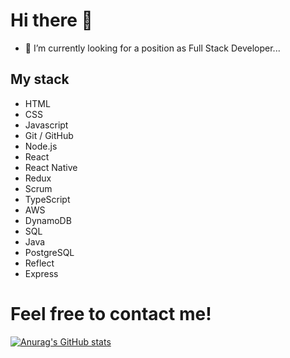 # Hi there 👋

- 🔭 I’m currently looking for a position as Full Stack Developer...

## My stack
- HTML
- CSS
- Javascript
- Git / GitHub
- Node.js
- React
- React Native
- Redux
- Scrum
- TypeScript
- AWS
- DynamoDB
- SQL
- Java
- PostgreSQL
- Reflect
- Express

# Feel free to contact me!

[![Anurag's GitHub stats](https://github-readme-stats.vercel.app/api?username=aghmnl)](https://github.com/anuraghazra/github-readme-stats)


<!--
**aghmnl/aghmnl** is a ✨ _special_ ✨ repository because its `README.md` (this file) appears on your GitHub profile.

Here are some ideas to get you started:

- 🔭 I’m currently working on ...
- 🌱 I’m currently learning ...
- 👯 I’m looking to collaborate on ...
- 🤔 I’m looking for help with ...
- 💬 Ask me about ...
- 📫 How to reach me: ...
- 😄 Pronouns: ...
- ⚡ Fun fact: ...
-->
